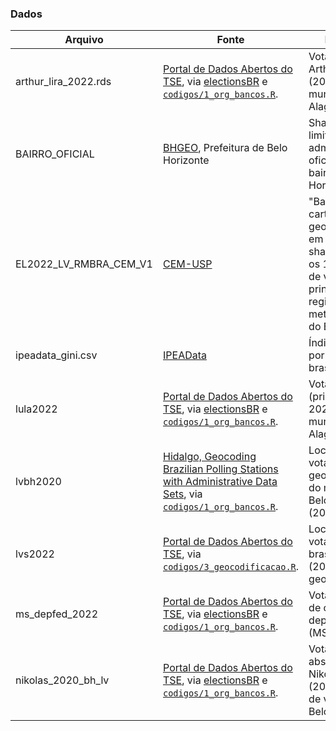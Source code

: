 ### Dados

| Arquivo                | Fonte                                                                                                                                                                                                        | Descrição                                                                                                                                   |
|------------------------|------------------------|------------------------|
| arthur_lira_2022.rds   | [Portal de Dados Abertos do TSE](https://dadosabertos.tse.jus.br/), via [electionsBR](<https://electionsbr.com/novo/>) e [`codigos/1_org_bancos.R`](/codigos/1_org_bancos.R).                                 | Votação de Arthur Lira (2022) por município de Alagoas.                                                                                     |
| BAIRRO_OFICIAL         | [BHGEO](https://geoservicos.pbh.gov.br/geoserver/wfs?service=WFS&version=1.0.0&request=GetFeature&typeName=ide_bhgeo:BAIRRO_OFICIAL&srsName=EPSG:31983&outputFormat=SHAPE-ZIP), Prefeitura de Belo Horizonte | Shapefile dos limites administrativos oficiais de bairros em Belo Horizonte.                                                                |
| EL2022_LV_RMBRA_CEM_V1 | [CEM-USP](https://centrodametropole.fflch.usp.br/pt-br/file/19070/download?token=pg95Yecn)                                                                                                                   | "Base cartográfica georreferenciada em formato shape contendo os 18.184 locais de votação das principais regiões metropolitanas do Brasil." |
| ipeadata_gini.csv      | [IPEAData](http://www.ipeadata.gov.br/)                                                                                                                                                                      | Índice de Gini por município brasileiro.                                                                                                    |
| lula2022               | [Portal de Dados Abertos do TSE](https://dadosabertos.tse.jus.br/), via [electionsBR](<https://electionsbr.com/novo/>) e [`codigos/1_org_bancos.R`](/codigos/1_org_bancos.R).                                 | Votação de Lula (primeiro turno, 2022) por município de Alagoas.                                                                            |
| lvbh2020               | [Hidalgo, Geocoding Brazilian Polling Stations with Administrative Data Sets](https://github.com/fdhidalgo/geocode_br_polling_stations), via [`codigos/1_org_bancos.R`](/codigos/1_org_bancos.R).            | Locais de votação geocodificados do município de Belo Horizonte (2020).                                                                     |
| lvs2022                | [Portal de Dados Abertos do TSE](https://dadosabertos.tse.jus.br/), via [`codigos/3_geocodificacao.R`](/codigos/3_geocodificacao.R).                                                                         | Locais de votação brasileiros (2022) geocodificados.                                                                                        |
| ms_depfed_2022         | [Portal de Dados Abertos do TSE](https://dadosabertos.tse.jus.br/), via [electionsBR](<https://electionsbr.com/novo/>) e [`codigos/1_org_bancos.R`](/codigos/1_org_bancos.R).                                 | Votação nominal de candidatos a deputado federal (MS, 2022).                                                                                |
| nikolas_2020_bh_lv     | [Portal de Dados Abertos do TSE](https://dadosabertos.tse.jus.br/), via [electionsBR](<https://electionsbr.com/novo/>) e [`codigos/1_org_bancos.R`](/codigos/1_org_bancos.R).                                 | Votação absoluta de Nikolas Ferreira (2020) por local de votação em Belo Horizonte.                                                         |
